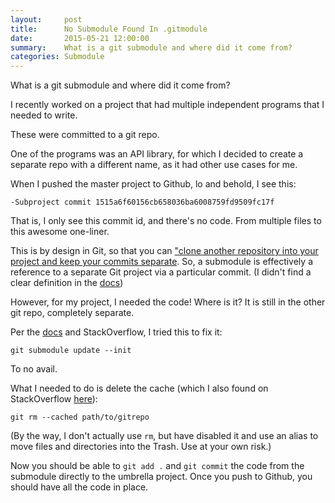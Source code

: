 ```yaml
---
layout:     post
title:      No Submodule Found In .gitmodule
date:       2015-05-21 12:00:00
summary:    What is a git submodule and where did it come from?
categories: Submodule
---
```

What is a git submodule and where did it come from?

I recently worked on a project that had multiple independent programs that I needed to write.

These were committed to a git repo.

One of the programs was an API library, for which I decided to create a separate repo with a different name,
as it had other use cases for me.

When I pushed the master project to Github, lo and behold, I see this:

    -Subproject commit 1515a6f60156cb658036ba6008759fd9509fc17f

That is, I only see this commit id, and there's no code. From multiple files to this awesome
one-liner.

This is by design in Git, so that you can ["clone another repository into your project and keep your commits separate](https://git-scm.com/book/en/v2/Git-Tools-Submodules).
So, a submodule is effectively a reference to a separate Git project via a particular commit. (I didn't find a clear definition in the [docs](http://git-scm.com/docs/git-submodule))

However, for my project, I needed the code! Where is it? It is still in the other git repo, completely separate.

Per the [docs](http://git-scm.com/docs/git-submodule) and StackOverflow, I tried this to fix it:

    git submodule update --init

To no avail.

What I needed to do is delete the cache (which I also found on StackOverflow [here](http://stackoverflow.com/a/13394710)):

    git rm --cached path/to/gitrepo

(By the way, I don't actually use `rm`, but have disabled it and use an alias to move files and directories into the Trash.
Use at your own risk.)

Now you should be able to `git add .` and `git commit` the code from the submodule directly to the umbrella project. 
Once you push to Github, you should have all the code in place.









